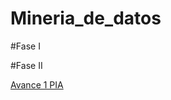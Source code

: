 # Mineria_de_datos
#Fase I


#Fase II

[Avance 1 PIA](https://github.com/JavierHdzzz/Mineria_Datos/blob/master/Avance1-PIA_8_002.pdf)
